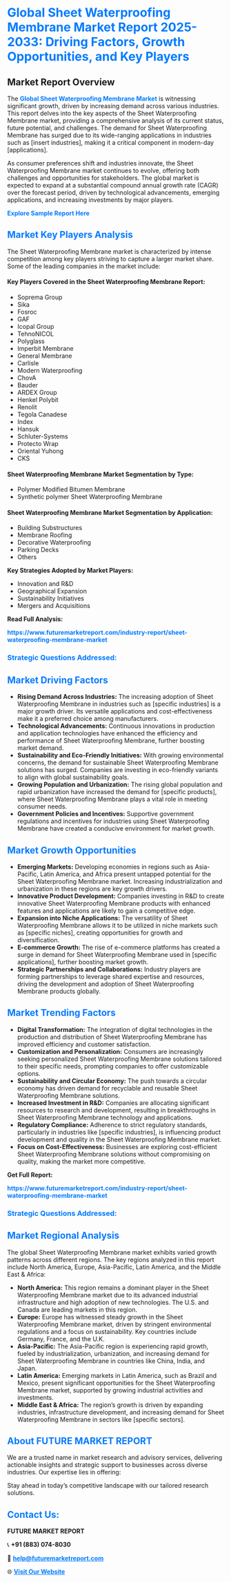 <h1 style="color: #007BFF;">Global Sheet Waterproofing Membrane Market Report 2025-2033: Driving Factors, Growth Opportunities, and Key Players</h1>

<section id="overview">
<h2>Market Report Overview</h2>
<p>The <a href="https://www.futuremarketreport.com/industry-report/sheet-waterproofing-membrane-market" style="color: #007BFF; text-decoration: none;"><strong>Global Sheet Waterproofing Membrane Market</strong></a> is witnessing significant growth, driven by increasing demand across various industries. This report delves into the key aspects of the Sheet Waterproofing Membrane market, providing a comprehensive analysis of its current status, future potential, and challenges. The demand for Sheet Waterproofing Membrane has surged due to its wide-ranging applications in industries such as [insert industries], making it a critical component in modern-day [applications].</p>
<p>As consumer preferences shift and industries innovate, the Sheet Waterproofing Membrane market continues to evolve, offering both challenges and opportunities for stakeholders. The global market is expected to expand at a substantial compound annual growth rate (CAGR) over the forecast period, driven by technological advancements, emerging applications, and increasing investments by major players.</p>
</section>

<section id="overview">
<p><a href="https://www.futuremarketreport.com/request-sample/reportId=90082" style="color: #007BFF; text-decoration: none;"><strong>Explore Sample Report Here</strong></a></p>
</section>

<section id="key-players">
<h2 style="color: #007BFF;">Market Key Players Analysis</h2>
<p>The Sheet Waterproofing Membrane market is characterized by intense competition among key players striving to capture a larger market share. Some of the leading companies in the market include:</p>
<h4>Key Players Covered in the Sheet Waterproofing Membrane Report:</h4>
<ul><li>Soprema Group</li><li>Sika</li><li>Fosroc</li><li>GAF</li><li>Icopal Group</li><li>TehnoNICOL</li><li>Polyglass</li><li>Imperbit Membrane</li><li>General Membrane</li><li>Carlisle</li><li>Modern Waterproofing</li><li>ChovA</li><li>Bauder</li><li>ARDEX Group</li><li>Henkel Polybit</li><li>Renolit</li><li>Tegola Canadese</li><li>Index</li><li>Hansuk</li><li>Schluter-Systems</li><li>Protecto Wrap</li><li>Oriental Yuhong</li><li>CKS</li></ul>
<h4>Sheet Waterproofing Membrane Market Segmentation by Type:</h4>
<ul><li>Polymer Modified Bitumen Membrane</li><li>Synthetic polymer Sheet Waterproofing Membrane</li></ul>

<h4>Sheet Waterproofing Membrane Market Segmentation by Application:</h4>
<ul><li>Building Substructures</li><li>Membrane Roofing</li><li>Decorative Waterproofing</li><li>Parking Decks</li><li>Others</li></ul>
<p><strong>Key Strategies Adopted by Market Players:</strong></p>
<ul>
<li>Innovation and R&D</li>
<li>Geographical Expansion</li>
<li>Sustainability Initiatives</li>
<li>Mergers and Acquisitions</li>
</ul>
</section>

<section>
<p><strong>Read Full Analysis: </strong></p><a href="https://www.futuremarketreport.com/industry-report/sheet-waterproofing-membrane-market" style="color: #007BFF; text-decoration: none;"><strong>https://www.futuremarketreport.com/industry-report/sheet-waterproofing-membrane-market</strong></a>
<h3 style="color: #007BFF;">Strategic Questions Addressed:</h3>
</section>

<section id="driving-factors">
<h2 style="color: #007BFF;">Market Driving Factors</h2>
<ul>
<li><strong>Rising Demand Across Industries:</strong> The increasing adoption of Sheet Waterproofing Membrane in industries such as [specific industries] is a major growth driver. Its versatile applications and cost-effectiveness make it a preferred choice among manufacturers.</li>
<li><strong>Technological Advancements:</strong> Continuous innovations in production and application technologies have enhanced the efficiency and performance of Sheet Waterproofing Membrane, further boosting market demand.</li>
<li><strong>Sustainability and Eco-Friendly Initiatives:</strong> With growing environmental concerns, the demand for sustainable Sheet Waterproofing Membrane solutions has surged. Companies are investing in eco-friendly variants to align with global sustainability goals.</li>
<li><strong>Growing Population and Urbanization:</strong> The rising global population and rapid urbanization have increased the demand for [specific products], where Sheet Waterproofing Membrane plays a vital role in meeting consumer needs.</li>
<li><strong>Government Policies and Incentives:</strong> Supportive government regulations and incentives for industries using Sheet Waterproofing Membrane have created a conducive environment for market growth.</li>
</ul>
</section>

<section id="growth-opportunities">
<h2 style="color: #007BFF;">Market Growth Opportunities</h2>
<ul>
<li><strong>Emerging Markets:</strong> Developing economies in regions such as Asia-Pacific, Latin America, and Africa present untapped potential for the Sheet Waterproofing Membrane market. Increasing industrialization and urbanization in these regions are key growth drivers.</li>
<li><strong>Innovative Product Development:</strong> Companies investing in R&D to create innovative Sheet Waterproofing Membrane products with enhanced features and applications are likely to gain a competitive edge.</li>
<li><strong>Expansion into Niche Applications:</strong> The versatility of Sheet Waterproofing Membrane allows it to be utilized in niche markets such as [specific niches], creating opportunities for growth and diversification.</li>
<li><strong>E-commerce Growth:</strong> The rise of e-commerce platforms has created a surge in demand for Sheet Waterproofing Membrane used in [specific applications], further boosting market growth.</li>
<li><strong>Strategic Partnerships and Collaborations:</strong> Industry players are forming partnerships to leverage shared expertise and resources, driving the development and adoption of Sheet Waterproofing Membrane products globally.</li>
</ul>
</section>

<section id="trending-factors">
<h2 style="color: #007BFF;">Market Trending Factors</h2>
<ul>
<li><strong>Digital Transformation:</strong> The integration of digital technologies in the production and distribution of Sheet Waterproofing Membrane has improved efficiency and customer satisfaction.</li>
<li><strong>Customization and Personalization:</strong> Consumers are increasingly seeking personalized Sheet Waterproofing Membrane solutions tailored to their specific needs, prompting companies to offer customizable options.</li>
<li><strong>Sustainability and Circular Economy:</strong> The push towards a circular economy has driven demand for recyclable and reusable Sheet Waterproofing Membrane solutions.</li>
<li><strong>Increased Investment in R&D:</strong> Companies are allocating significant resources to research and development, resulting in breakthroughs in Sheet Waterproofing Membrane technology and applications.</li>
<li><strong>Regulatory Compliance:</strong> Adherence to strict regulatory standards, particularly in industries like [specific industries], is influencing product development and quality in the Sheet Waterproofing Membrane market.</li>
<li><strong>Focus on Cost-Effectiveness:</strong> Businesses are exploring cost-efficient Sheet Waterproofing Membrane solutions without compromising on quality, making the market more competitive.</li>
</ul>
</section>

<section>
<p><strong>Get Full Report: </strong></p><a href="https://www.futuremarketreport.com/industry-report/sheet-waterproofing-membrane-market" style="color: #007BFF; text-decoration: none;"><strong>https://www.futuremarketreport.com/industry-report/sheet-waterproofing-membrane-market</strong></a>
<h3 style="color: #007BFF;">Strategic Questions Addressed:</h3>
</section>


<section id="regional-analysis">
<h2 style="color: #007BFF;">Market Regional Analysis</h2>
<p>The global Sheet Waterproofing Membrane market exhibits varied growth patterns across different regions. The key regions analyzed in this report include North America, Europe, Asia-Pacific, Latin America, and the Middle East & Africa:</p>
<ul>
<li><strong>North America:</strong> This region remains a dominant player in the Sheet Waterproofing Membrane market due to its advanced industrial infrastructure and high adoption of new technologies. The U.S. and Canada are leading markets in this region.</li>
<li><strong>Europe:</strong> Europe has witnessed steady growth in the Sheet Waterproofing Membrane market, driven by stringent environmental regulations and a focus on sustainability. Key countries include Germany, France, and the U.K.</li>
<li><strong>Asia-Pacific:</strong> The Asia-Pacific region is experiencing rapid growth, fueled by industrialization, urbanization, and increasing demand for Sheet Waterproofing Membrane in countries like China, India, and Japan.</li>
<li><strong>Latin America:</strong> Emerging markets in Latin America, such as Brazil and Mexico, present significant opportunities for the Sheet Waterproofing Membrane market, supported by growing industrial activities and investments.</li>
<li><strong>Middle East & Africa:</strong> The region’s growth is driven by expanding industries, infrastructure development, and increasing demand for Sheet Waterproofing Membrane in sectors like [specific sectors].</li>
</ul>
</section>

<footer>
<h2 style="color: #007BFF;">About FUTURE MARKET REPORT</h2>
<p>We are a trusted name in market research and advisory services, delivering actionable insights and strategic support to businesses across diverse industries. Our expertise lies in offering:</p>

<p>Stay ahead in today’s competitive landscape with our tailored research solutions.</p>

<h2 style="color: #007BFF;">Contact Us:</h2>
<p><strong>FUTURE MARKET REPORT</strong></p>
<p>📞 <strong>+91 (883) 074-8030</strong></p>
<p>📧 <strong><a href="mailto:help@futuremarketreport.com" style="color: #007BFF;">help@futuremarketreport.com</a></strong></p>
<p>🌐 <strong><a href="https://www.futuremarketreport.com/" style="color: #007BFF;">Visit Our Website</a></strong></p>
</footer>
